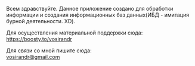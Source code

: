 Всем здравствуйте. Данное приложение создано для обработки информации и создания информационных баз данных(ИБД - имитация бурной деятельности. XD).  

Для осуществления материальной поддержки сюда:  
https://boosty.to/vosirandr

Для связи со мной пишите сюда:  
vosirandr@gmail.com
